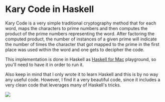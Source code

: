 
# Kary Code in Haskell

Kary Code is a very simple traditional cryptography method that for each word, maps the characters to prime numbers and then computes the product of the prime numbers representing the word. After factoring the computed product, the number of instances of a given prime will indicate the number of times the character that got mapped to the prime in the first place was used within the word and one gets to decipher the code.

This implementation is done in Haskell as [Haskell for Mac](http://haskellformac.com/) playground, so you'll need to have it in order to run it.

Also keep in mind that I only wrote it to learn Haskell and this is by no way any useful code. However, I find it a very beautiful code, since it includes a very clean code that leverages many of Haskell's tricks.

![](https://user-images.githubusercontent.com/2157285/44369779-d5bd7300-a4ec-11e8-9124-997def75081f.png)
